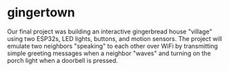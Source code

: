 # gingertown
Our final project was building an interactive gingerbread house "village" using two ESP32s, LED lights, buttons, and motion sensors.  The project will emulate two neighbors "speaking" to each other over WiFi by transmitting simple greeting messages when a neighbor "waves" and turning on the porch light when a doorbell is pressed.

